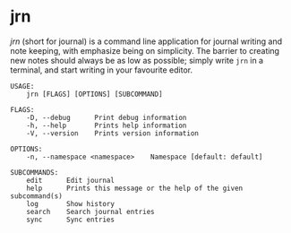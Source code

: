 # jrn
_jrn_ (short for journal) is a command line application for journal writing and note keeping, with
emphasize being on simplicity. The barrier to creating new notes should always be as low as
possible; simply write `jrn` in a terminal, and start writing in your favourite editor.

```
USAGE:
    jrn [FLAGS] [OPTIONS] [SUBCOMMAND]

FLAGS:
    -D, --debug      Print debug information
    -h, --help       Prints help information
    -V, --version    Prints version information

OPTIONS:
    -n, --namespace <namespace>    Namespace [default: default]

SUBCOMMANDS:
    edit      Edit journal
    help      Prints this message or the help of the given subcommand(s)
    log       Show history
    search    Search journal entries
    sync      Sync entries
```